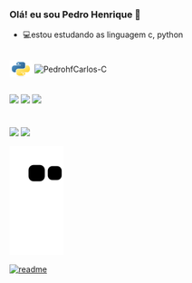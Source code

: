 ### Olá! eu sou Pedro Henrique 👋
- 💻estou estudando as linguagem c, python
<div style="display: inline_block"><br>
  <img align="center" alt="PedrohfCarlos-Python" height="30" width="40" src="https://raw.githubusercontent.com/devicons/devicon/master/icons/python/python-original.svg"> 
    <img align="center" alt="PedrohfCarlos-C" height="30" width="40"src="https://cdn.jsdelivr.net/gh/devicons/devicon/icons/c/c-original.svg">    
</div>

##
 
<div> 
 
  <a href="https://www.instagram.com/pedro.h.f.carlos/" target="_blank"><img src="https://img.shields.io/badge/-Instagram-%23E4405F?style=for-the-badge&logo=instagram&logoColor=white" target="_blank"></a>
  <a href = "mailto:pedrohenriquefilgueiracarlos2@gmail.com"><img src="https://img.shields.io/badge/-Gmail-%23333?style=for-the-badge&logo=gmail&logoColor=white" target="_blank"></a>
  <a href="https://www.linkedin.com/in/pedro-henrique-filgueira-carlos-b07ab7262/" target="_blank"><img src="https://img.shields.io/badge/-LinkedIn-%230077B5?style=for-the-badge&logo=linkedin&logoColor=white" target="_blank"></a> 
</div>

#
<div>
<img height="140em" src="https://github-readme-stats.vercel.app/api?username=PedrohfCarlos&theme=dark&show_icons=true"/>
<img height="140em" src="https://github-readme-stats.vercel.app/api/top-langs/?username=PedrohfCarlos&layout-compact&langs_count=16&theme=dark"/>
</div>

![Snake animation](https://github.com/PedrohfCarlos/PedrohfCarlos/blob/output/github-contribution-grid-snake.svg) 

[![readme](https://github-readme-stats.vercel.app/api/pin/?username=PedrohfCarlos&repo=PedrohfCarlos&theme=react)](https://github.com/PedrohfCarlos/PedrohfCarlos)
